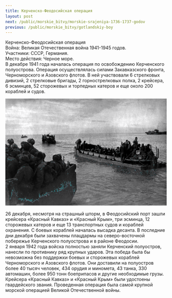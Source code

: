 ```yaml
---
title: Керченско-Феодосийская операция
layout: post
next: /public/morskie_bitvy/morskie-srajeniya-1736-1737-godov
previous: /public/morskie_bitvy/gotlandskiy-boy
---
```


Керченско-Феодосийская операция   
Война: Великая Отечественная война 1941-1945 годов.  
Участники: СССР, Германия.  
Место действия: Черное море.   
В декабре 1941 года началась операция по освобождению Керченского полуострова. Операция осуществлялась силами Закавказского фронта, Черноморского и Азовского флотов. В ней участвовали 6 стрелковых дивизий, 2 стрелковые бригады, 2 горнострелковых полка, 2 крейсера, 6 эсминцев, 52 сторожевых и торпедных катеров и еще около 200 кораблей и судов.  
  

![](/assets/img/Kerch_Feodosiya.gif)  

  
26 декабря, несмотря на страшный шторм, в Феодосийский порт зашли крейсера «Красный Кавказ» и «Красный Крым», три эсминца, 12 сторожевых катеров и еще 13 транспортных судов и кораблей охранения. С боевых кораблей началась высадка десанта. В последние дни декабря были захвачены плацдармы на северо-восточной побережье Керченского полуострова и в районе Феодосии.   
2 января 1942 года войска полностью заняли Керченский полуостров, нанесли по противнику ряд крупных ударов. Эта победа была бы невозможна без поддержки боевых и сторожевых кораблей Черноморского и Азовского флотов. Они доставили на полуостров более 40 тысяч человек, 434 орудия и миномета, 43 танка, 330 автомашин, более 950 тонн боеприпасов и другие необходимые грузы.  
Крейсера «Красный Кавказ» и «Красный Крым» были удостоены гвардейского звания. Проведенная операция была самой крупной морской операцией Великой Отечественной войны.   
 